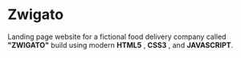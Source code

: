 # Zwigato

Landing page website for a fictional food delivery company  called **"ZWIGATO"** build using modern **HTML5** , **CSS3** ,  and **JAVASCRIPT**.

